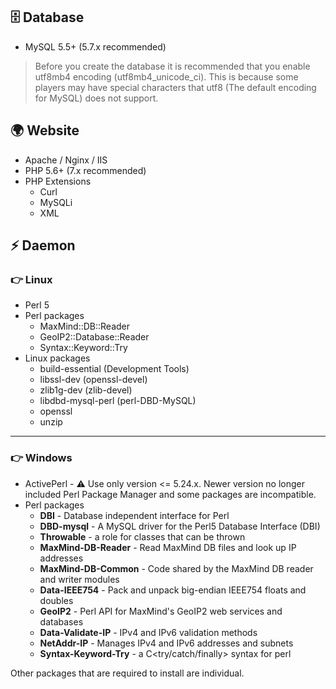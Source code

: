 ## 🗄 Database
* MySQL 5.5+ (5.7.x recommended)
> Before you create the database it is recommended that you enable utf8mb4 encoding (utf8mb4_unicode_ci). This is because some players may have special characters that utf8 (The default encoding for MySQL) does not support.
## 🌍 Website
* Apache / Nginx / IIS
* PHP 5.6+ (7.x recommended)
* PHP Extensions
  * Curl
  * MySQLi
  * XML 
## ⚡️ Daemon

### 👉 Linux
* Perl 5
* Perl packages
  * MaxMind::DB::Reader
  * GeoIP2::Database::Reader
  * Syntax::Keyword::Try
* Linux packages
  * build-essential (Development Tools)
  * libssl-dev (openssl-devel)
  * zlib1g-dev (zlib-devel)
  * libdbd-mysql-perl (perl-DBD-MySQL)
  * openssl
  * unzip

***

### 👉 Windows
* ActivePerl - ⚠️ Use only version <= 5.24.x. Newer version no longer included Perl Package Manager and some packages are incompatible.
* Perl packages
  * **DBI** - Database independent interface for Perl
  * **DBD-mysql** - A MySQL driver for the Perl5 Database Interface (DBI)
  * **Throwable** - a role for classes that can be thrown
  * **MaxMind-DB-Reader** - Read MaxMind DB files and look up IP addresses
  * **MaxMind-DB-Common** - Code shared by the MaxMind DB reader and writer modules
  * **Data-IEEE754** - Pack and unpack big-endian IEEE754 floats and doubles
  * **GeoIP2** - Perl API for MaxMind's GeoIP2 web services and databases
  * **Data-Validate-IP** - IPv4 and IPv6 validation methods
  * **NetAddr-IP** - Manages IPv4 and IPv6 addresses and subnets
  * **Syntax-Keyword-Try** - a C<try/catch/finally> syntax for perl

 Other packages that are required to install are individual.